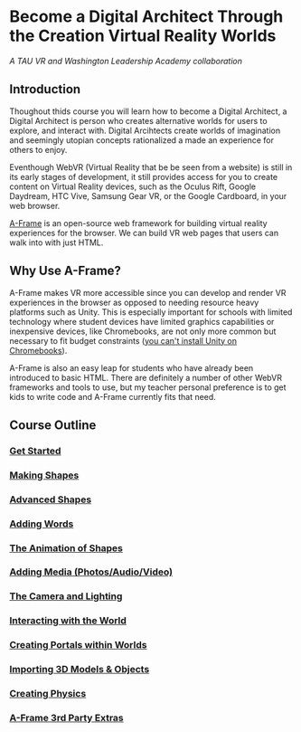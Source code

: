 # Become a Digital Architect Through the Creation Virtual Reality Worlds
*A TAU VR and Washington Leadership Academy collaboration*

## Introduction
Thoughout thids course you will learn how to become a Digital Architect, a Digital Architect is  person who creates alternative worlds for users to explore, and interact with. Digital Arcihtects create worlds of imagination and seemingly utopian concepts rationalized a made an experience for others to enjoy.

Eventhough WebVR (Virtual Reality that be be seen from a website) is still in its early stages of development, it still provides access for you to create content on Virtual Reality devices, such as the Oculus Rift, Google Daydream, HTC Vive, Samsung Gear VR, or the Google Cardboard, in your web browser. 

[A-Frame](http://aframe.io "A-Frame Homepage") is an open-source web framework for building virtual reality experiences for the browser. We can build VR web pages that users can walk into with just HTML.

## Why Use A-Frame?

A-Frame makes VR more accessible since you can develop and render VR experiences in the browser as opposed to needing resource heavy platforms such as Unity. This is especially important for schools with limited technology where student devices have limited graphics capabilities or inexpensive devices, like Chromebooks, are not only more common but necessary to fit budget constraints ([you can't install Unity on Chromebooks](https://unity3d.com/unity/system-requirements "Unity System Requirements")).

A-Frame is also an easy leap for students who have already been introduced to basic HTML. There are definitely a number of other WebVR frameworks and tools to use, but my teacher personal preference is to get kids to write code and A-Frame currently fits that need.

## Course Outline

### [Get Started](gettingStarted.md)
### [Making Shapes](shapes.md)
### [Advanced Shapes](adv-shapes.md)
### [Adding Words](adv-shapes.md)
### [The Animation of Shapes](animations.md)
### [Adding Media (Photos/Audio/Video)](media.md)
### [The Camera and Lighting](camera-lighting.md)
### [Interacting with the World](interaction.md)
### [Creating Portals within Worlds](interaction.md)
### [Importing 3D Models & Objects](objectLoading.md)
### [Creating Physics](physics.md)
### [A-Frame 3rd Party Extras](extras.md)

